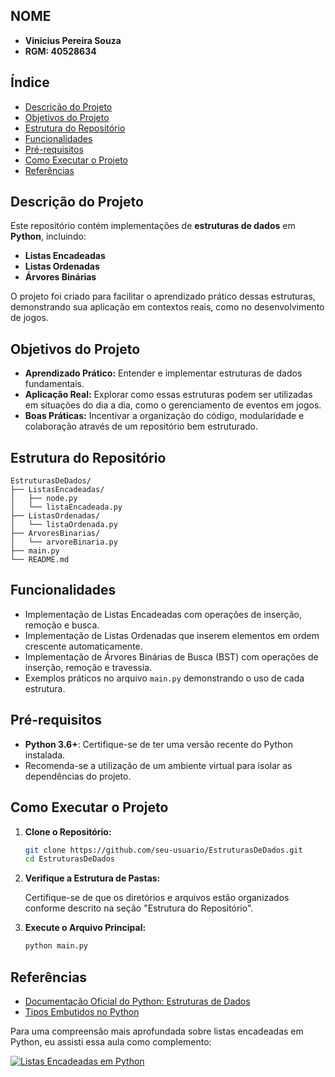## NOME
- **Vinicius Pereira Souza**
- **RGM: 40528634**

## Índice

- [Descrição do Projeto](#descrição-do-projeto)
- [Objetivos do Projeto](#objetivos-do-projeto)
- [Estrutura do Repositório](#estrutura-do-repositório)
- [Funcionalidades](#funcionalidades)
- [Pré-requisitos](#pré-requisitos)
- [Como Executar o Projeto](#como-executar-o-projeto)
- [Referências](#Referências)

## Descrição do Projeto

Este repositório contém implementações de **estruturas de dados** em **Python**, incluindo:

- **Listas Encadeadas**
- **Listas Ordenadas**
- **Árvores Binárias**

O projeto foi criado para facilitar o aprendizado prático dessas estruturas, demonstrando sua aplicação em contextos reais, como no desenvolvimento de jogos.

## Objetivos do Projeto

- **Aprendizado Prático:** Entender e implementar estruturas de dados fundamentais.
- **Aplicação Real:** Explorar como essas estruturas podem ser utilizadas em situações do dia a dia, como o gerenciamento de eventos em jogos.
- **Boas Práticas:** Incentivar a organização do código, modularidade e colaboração através de um repositório bem estruturado.

## Estrutura do Repositório

```
EstruturasDeDados/
├── ListasEncadeadas/
│   ├── node.py
│   └── listaEncadeada.py
├── ListasOrdenadas/
│   └── listaOrdenada.py
├── ArvoresBinarias/
│   └── arvoreBinaria.py
├── main.py
└── README.md
```

## Funcionalidades

- Implementação de Listas Encadeadas com operações de inserção, remoção e busca.
- Implementação de Listas Ordenadas que inserem elementos em ordem crescente automaticamente.
- Implementação de Árvores Binárias de Busca (BST) com operações de inserção, remoção e travessia.
- Exemplos práticos no arquivo `main.py` demonstrando o uso de cada estrutura.

## Pré-requisitos

- **Python 3.6+**: Certifique-se de ter uma versão recente do Python instalada.
- Recomenda-se a utilização de um ambiente virtual para isolar as dependências do projeto.

## Como Executar o Projeto

1. **Clone o Repositório:**

   ```bash
   git clone https://github.com/seu-usuario/EstruturasDeDados.git
   cd EstruturasDeDados
   ```

2. **Verifique a Estrutura de Pastas:**

   Certifique-se de que os diretórios e arquivos estão organizados conforme descrito na seção "Estrutura do Repositório".

3. **Execute o Arquivo Principal:**

   ```bash
   python main.py
   ```

## Referências

- [Documentação Oficial do Python: Estruturas de Dados](https://docs.python.org/pt-br/3.13/tutorial/datastructures.html)
- [Tipos Embutidos no Python](https://docs.python.org/pt-br/3.13/library/stdtypes.html)

Para uma compreensão mais aprofundada sobre listas encadeadas em Python, eu assisti essa aula como complemento:

[![Listas Encadeadas em Python](https://img.youtube.com/vi/8x54aNIR-vo/0.jpg)](https://www.youtube.com/watch?v=8x54aNIR-vo)